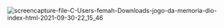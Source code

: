 ![screencapture-file-C-Users-femah-Downloads-jogo-da-memoria-dio-index-html-2021-09-30-22_15_46](https://user-images.githubusercontent.com/72028645/135551026-85c15683-0421-4206-92a8-65e5c0d2d4b5.png)

